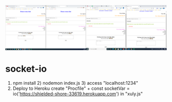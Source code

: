 ![demo](demo.png)

# socket-io
1) npm install 2) nodemon index.js 3) access "localhost:1234"
2) Deploy to Heroku
create "Procfile" + const socketVar = io('https://shielded-shore-33619.herokuapp.com') in "xuly.js"
